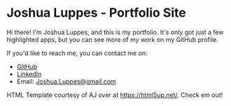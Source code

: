 # Joshua Luppes - Portfolio Site

Hi there! I'm Joshua Luppes, and this is my portfolio. It's only got just a few highlighted apps, but you can see more of my work on my GitHub profile.

If you'd like to reach me, you can contact me on:

- [GitHub](https://github.com/cooljoebob64)
- [LinkedIn](https://www.linkedin.com/in/joshua-luppes-0b06b014/)
- Email: Joshua.Luppes@gmail.com

HTML Template courtesy of AJ over at https://html5up.net/. Check em out!
